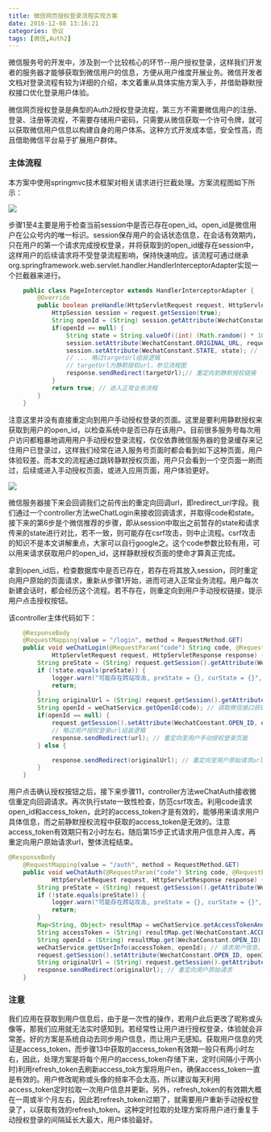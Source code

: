 ```yaml
---
title: 微信网页授权登录流程实现方案
date: 2016-12-08 13:16:21
categories: 协议
tags: [微信,Auth2]
---
```


微信服务号的开发中，涉及到一个比较核心的环节--用户授权登录，这样我们开发者的服务器才能够获取到微信用户的信息，方便从用户维度开展业务。微信开发者文档对登录流程有较为详细的介绍，本文着重从具体实施方案入手，并借助静默授权接口优化登录用户体验。

微信网页授权登录是典型的Auth2授权登录流程，第三方不需要微信用户的注册、登录、注册等流程，不需要存储用户密码，只需要从微信获取一个许可令牌，就可以获取微信用户信息以构建自身的用户体系。这种方式开发成本低，安全性高，而且借助微信平台易于扩展用户群体。

### 主体流程

本方案中使用springmvc技术框架对相关请求进行拦截处理。方案流程图如下所示：

![](/images/image010.jpg)

步骤1至4主要是用于检查当前session中是否已存在open_id。open_id是微信用户在公众号内的唯一标识。session保存用户的会话状态信息，在会话有效期内，只在用户的第一个请求完成授权登录，并将获取到的open_id缓存在session中，这样用户的后续请求将不受登录流程影响，保持快速响应。该流程可通过继承org.springframework.web.servlet.handler.HandlerInterceptorAdapter实现一个拦截器来进行。

```java
    public class PageInterceptor extends HandlerInterceptorAdapter {
        @Override
        public boolean preHandle(HttpServletRequest request, HttpServletResponse response, Object handler) throws Exception {
            HttpSession session = request.getSession(true);
            String openId = (String) session.getAttribute(WechatConstant.OPEN_ID);
            if(openId == null) {
                String state = String.valueOf((int) (Math.random() * 1000));
                session.setAttribute(WechatConstant.ORIGINAL_URL, requestUrl); // session中记录用户请求url
                session.setAttribute(WechatConstant.STATE, state); // 记录state参数，方便回调后校验
                // ... 略过targetUrl组装逻辑
                // targetUrl为静默授权url，参见流程图
                response.sendRedirect(targetUrl);// 重定向到静默授权链接
            }
            return true; // 进入正常业务流程
        }
    }
```

注意这里并没有直接重定向到用户手动授权登录的页面。这里是要利用静默授权来获取到用户的open_id，以检查系统中是否已存在该用户。目前很多服务号每次用户访问都粗暴地调用用户手动授权登录流程，仅仅依靠微信服务器的登录缓存来记住用户已登录过，这样我们经常在进入服务号页面时都会看到如下这种页面，用户体验较差。而本文的流程通过跳转静默授权页面，用户只会看到一个空页面一刷而过，后续或进入手动授权页面，或进入应用页面，用户体验更好。

![](/images/image009.png)

微信服务器接下来会回调我们之前传出的重定向回调url，即redirect_uri字段。我们通过一个controller方法weChatLogin来接收回调请求，并取得code和state。接下来的第6步是个微信推荐的步骤，即从session中取出之前暂存的state和请求传来的state进行对比，若不一致，则可能存在csrf攻击，则中止流程。csrf攻击的知识不是本文讲解重点，大家可以自行google之。这个code参数比较有用，可以用来请求获取用户的open_id，这样静默授权页面的使命才算真正完成。

拿到open_id后，检查数据库中是否已存在，若存在将其放入session，同时重定向用户原始的页面请求，重新从步骤1开始，进而可进入正常业务流程。用户每次新建会话时，都会经历这个流程。若不存在，则重定向到用户手动授权链接，提示用户点击授权按钮。

该controller主体代码如下：

```java
    @ResponseBody
    @RequestMapping(value = "/login", method = RequestMethod.GET)
    public void weChatLogin(@RequestParam("code") String code, @RequestParam("state") String state,
            HttpServletRequest request, HttpServletResponse response) {
        String preState = (String) request.getSession().getAttribute(WechatConstant.STATE); // 从session获取发送的state
        if (!state.equals(preState)) {
            logger.warn("可能存在跨站攻击, preState = {}, curState = {}", preState, state);
            return;
        }
        String originalUrl = (String) request.getSession().getAttribute(WechatConstant.ORIGINAL_URL); 
        String openId = weChatService.getOpenId(code); // 调取微信接口获取openId，并检查数据库中是否存在用户信息，若不存在返回null
        if(openId == null) {
            request.getSession().setAttribute(WechatConstant.OPEN_ID, openId); // open_id放入session
            // 略过用户授权登录url组装逻辑
            response.sendRedirect(url); // 重定向至用户手动授权登录页面
        } else {

            response.sendRedirect(originalUrl); // 重定向至用户原始请求url
        }
    }
```


用户点击确认授权按钮之后，接下来步骤11，controller方法weChatAuth接收微信重定向回调请求。再次执行state一致性检查，防范csrf攻击。利用code请求open_id和access_token，此时的access_token才是有效的，能够用来请求用户具体信息，而之前静默授权流程中获取的access_token是无效的。注意access_token有效期只有2小时左右。随后第15步正式请求用户信息并入库，再重定向用户原始请求url，整体流程结束。

```java
@ResponseBody
    @RequestMapping(value = "/auth", method = RequestMethod.GET)
    public void weChatAuth(@RequestParam("code") String code, @RequestParam("state") String state,
            HttpServletRequest request, HttpServletResponse response) {
        String preState = (String) request.getSession().getAttribute(WechatConstant.STATE);
        if (!state.equals(preState)) {
            logger.warn("可能存在跨站攻击, preState = {}, curState = {}", preState, state);
            return;
        }
        Map<String, Object> resultMap = weChatService.getAccessTokenAndOpenId(code);
        String accessToken = (String) resultMap.get(WechatConstant.ACCESS_TOKEN);
        String openId = (String) resultMap.get(WechatConstant.OPEN_ID);
        weChatService.getUserInfo(accessToken, openId); // 请求用户信息，并入库
        request.getSession().setAttribute(WechatConstant.OPEN_ID, openId);// openId放入session
        String originalUrl = (String) request.getSession().getAttribute(WechatConstant.ORIGINAL_URL);
        response.sendRedirect(originalUrl); // 重定向用户原始请求
    }
```

### 注意
我们应用在获取到用户信息后，由于是一次性的操作，若用户此后更改了昵称或头像等，那我们应用就无法实时感知到。若经常性让用户进行授权登录，体验就会非常差。好的方案是系统自动去同步用户信息，而让用户无感知。获取用户信息的凭证是access_token，而步骤13中获取的access_token有效期一般只有两小时左右，因此，处理方案是将每个用户的access_token存储下来，定时(间隔小于两小时)利用refresh_token去刷新access_tok方案将用户en，确保access_token一直是有效的。用户修改昵称或头像的频率不会太高，所以建议每天利用access_token定时拉取一次用户信息并更新。另外，refresh_token的有效期大概在一周或半个月左右，因此若refresh_token过期了，就需要用户重新手动授权登录了，以获取有效的refresh_token。这种定时拉取的处理方案将用户进行重复手动授权登录的间隔延长大最大，用户体验最好。